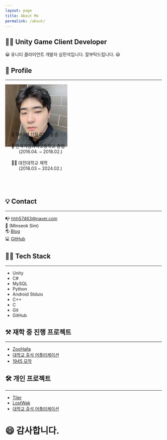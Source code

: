 ```yaml
---
layout: page
title: About Me
permalink: /about/
---
```

## 👨‍💻 Unity Game Client Developer
😀  유니티 클라이언트 개발자 심민석입니다. 잘부탁드립니다. 😃

## 👦 Profile
---
<html>
    <body>
        <div style="width:200px; height:150px; float:left;">
            <img src="/assets/img/profile.jpg">
        </div>
        <div style="width:300px; height:150px; float:left; margin-left: 20px;">
            👶  1999년 11월 02일 출생<br><br>
            🏫  한국게임과학고등학교 졸업<br>
            &nbsp;&nbsp;&nbsp;&nbsp;&nbsp;&nbsp;(2016.04. ~ 2018.02.)<br><br>
            👨‍🎓  대전대학교 재학<br>
            &nbsp;&nbsp;&nbsp;&nbsp;&nbsp;&nbsp;(2018.03 ~ 2024.02.)<br><br>
        </div>
        <div style="clear:both;"></div>
    </body>
</html>
<br><br>

## 💡 Contact
---
📭  hhh57463@naver.com<br>
📘  (Minseok Sim)<br>
🌎  [Blog](http://hhh57463.github.io)<br>
💻  [GitHub](https://github.com/hhh57463)<br>

## 👨‍🔧 Tech Stack
---
+ Unity
+ C#
+ MySQL
+ Python
+ Android Stduio
+ C++
+ C
+ Git
+ GitHub

## ⚒ 재학 중 진행 프로젝트
---
+ [ZooHalla](https://www.notion.so/ZooHalla-4cef73e81af5444eb620a9160c315472)
+ [대학교 출석 어플리케이션](https://www.notion.so/225de5084f0640d8b273c717625fa6b6)
+ [1945 모작](https://www.notion.so/1945-802ab15c4c1a4b6e9ddf4d9ab3b04fab)
    
## 🛠 개인 프로젝트
---
+ [Tiler](https://www.notion.so/Tiler-bef9cb28cc6948dcb1683fc34fa8983a)
+ [LostWak](https://www.notion.so/LostWak-a06e241d439748f994c3f67ea84968bc)
+ [대학교 출석 어플리케이션](https://www.notion.so/ab229d0a2511473db68eaa13dc4f4ae1)

# 😄 감사합니다.

